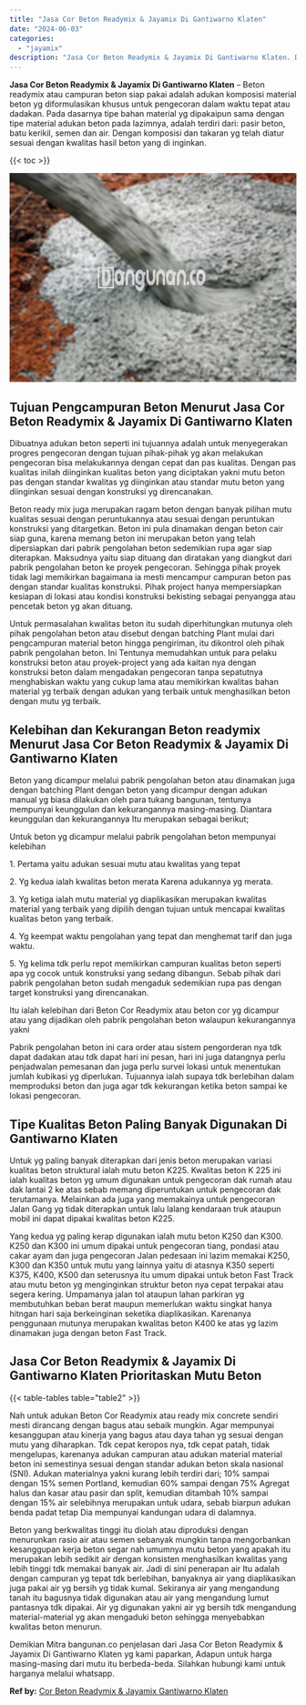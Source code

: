 ```yaml
---
title: "Jasa Cor Beton Readymix & Jayamix Di Gantiwarno Klaten"
date: "2024-06-03"
categories: 
  - "jayamix"
description: "Jasa Cor Beton Readymix & Jayamix Di Gantiwarno Klaten. Demikian Mitra bangunan.co penjelasan dari Jasa Cor Beton Readymix & Jayamix Di Gantiwarno Klaten yg..."
---
```


**Jasa Cor Beton Readymix & Jayamix Di Gantiwarno Klaten** – Beton readymix atau campuran beton siap pakai adalah adukan komposisi material beton yg diformulasikan khusus untuk pengecoran dalam waktu tepat atau dadakan. Pada dasarnya tipe bahan material yg dipakaipun sama dengan tipe material adukan beton pada lazimnya, adalah terdiri dari: pasir beton, batu kerikil, semen dan air. Dengan komposisi dan takaran yg telah diatur sesuai dengan kwalitas hasil beton yang di inginkan.

{{< toc >}}

![Jasa Cor Beton Readymix & Jayamix Di Gantiwarno Klaten](/images/jasa-cor-readymix-34.png)

## Tujuan Pengcampuran Beton Menurut Jasa Cor Beton Readymix & Jayamix Di Gantiwarno Klaten

Dibuatnya adukan beton seperti ini tujuannya adalah untuk menyegerakan progres pengecoran dengan tujuan pihak-pihak yg akan melakukan pengecoran bisa melakukannya dengan cepat dan pas kualitas. Dengan pas kualitas inilah diinginkan kualitas beton yang diciptakan yakni mutu beton pas dengan standar kwalitas yg diinginkan atau standar mutu beton yang diinginkan sesuai dengan konstruksi yg direncanakan.

Beton ready mix juga merupakan ragam beton dengan banyak pilihan mutu kualitas sesuai dengan peruntukannya atau sesuai dengan peruntukan konstruksi yang ditargetkan. Beton ini pula dinamakan dengan beton cair siap guna, karena memang beton ini merupakan beton yang telah dipersiapkan dari pabrik pengolahan beton sedemikian rupa agar siap diterapkan. Maksudnya yaitu siap dituang dan diratakan yang diangkut dari pabrik pengolahan beton ke proyek pengecoran. Sehingga pihak proyek tidak lagi memikirkan bagaimana ia mesti mencampur campuran beton pas dengan standar kualitas konstruksi. Pihak project hanya mempersiapkan kesiapan di lokasi atau kondisi konstruksi bekisting sebagai penyangga atau pencetak beton yg akan dituang.

Untuk permasalahan kwalitas beton itu sudah diperhitungkan mutunya oleh pihak pengolahan beton atau disebut dengan batching Plant mulai dari pengcampuran material beton hingga pengiriman, itu dikontrol oleh pihak pabrik pengolahan beton. Ini Tentunya memudahkan untuk para pelaku konstruksi beton atau proyek-project yang ada kaitan nya dengan konstruksi beton dalam mengadakan pengecoran tanpa sepatutnya menghabiskan waktu yang cukup lama atau memikirkan kwalitas bahan material yg terbaik dengan adukan yang terbaik untuk menghasilkan beton dengan mutu yg terbaik.

## Kelebihan dan Kekurangan Beton readymix Menurut Jasa Cor Beton Readymix & Jayamix Di Gantiwarno Klaten

Beton yang dicampur melalui pabrik pengolahan beton atau dinamakan juga dengan batching Plant dengan beton yang dicampur dengan adukan manual yg biasa dilakukan oleh para tukang bangunan, tentunya mempunyai keunggulan dan kekurangannya masing-masing. Diantara keunggulan dan kekurangannya Itu merupakan sebagai berikut;

Untuk beton yg dicampur melalui pabrik pengolahan beton mempunyai kelebihan

1\. Pertama yaitu adukan sesuai mutu atau kwalitas yang tepat

2\. Yg kedua ialah kwalitas beton merata Karena adukannya yg merata.

3\. Yg ketiga ialah mutu material yg diaplikasikan merupakan kwalitas material yang terbaik yang dipilih dengan tujuan untuk mencapai kwalitas kualitas beton yang terbaik.

4\. Yg keempat waktu pengolahan yang tepat dan menghemat tarif dan juga waktu.

5\. Yg kelima tdk perlu repot memikirkan campuran kualitas beton seperti apa yg cocok untuk konstruksi yang sedang dibangun. Sebab pihak dari pabrik pengolahan beton sudah mengaduk sedemikian rupa pas dengan target konstruksi yang direncanakan.

Itu ialah kelebihan dari Beton Cor Readymix atau beton cor yg dicampur atau yang dijadikan oleh pabrik pengolahan beton walaupun kekurangannya yakni

Pabrik pengolahan beton ini cara order atau sistem pengorderan nya tdk dapat dadakan atau tdk dapat hari ini pesan, hari ini juga datangnya perlu penjadwalan pemesanan dan juga perlu survei lokasi untuk menentukan jumlah kubikasi yg diperlukan. Tujuannya ialah supaya tdk berlebihan dalam memproduksi beton dan juga agar tdk kekurangan ketika beton sampai ke lokasi pengecoran.

## Tipe Kualitas Beton Paling Banyak Digunakan Di Gantiwarno Klaten

Untuk yg paling banyak diterapkan dari jenis beton merupakan variasi kualitas beton struktural ialah mutu beton K225. Kwalitas beton K 225 ini ialah kualitas beton yg umum digunakan untuk pengecoran dak rumah atau dak lantai 2 ke atas sebab memang diperuntukan untuk pengecoran dak terutamanya. Melainkan ada juga yang memakainya untuk pengecoran Jalan Gang yg tidak diterapkan untuk lalu lalang kendaraan truk ataupun mobil ini dapat dipakai kwalitas beton K225.

Yang kedua yg paling kerap digunakan ialah mutu beton K250 dan K300. K250 dan K300 ini umum dipakai untuk pengecoran tiang, pondasi atau cakar ayam dan juga pengecoran Jalan pedesaan ini lazim memakai K250, K300 dan K350 untuk mutu yang lainnya yaitu di atasnya K350 seperti K375, K400, K500 dan seterusnya itu umum dipakai untuk beton Fast Track atau mutu beton yg menginginkan struktur beton nya cepat terpakai atau segera kering. Umpamanya jalan tol ataupun lahan parkiran yg membutuhkan beban berat maupun memerlukan waktu singkat hanya hitngan hari saja berkeinginan seketika diaplikasikan. Karenanya penggunaan mutunya merupakan kwalitas beton K400 ke atas yg lazim dinamakan juga dengan beton Fast Track.

## Jasa Cor Beton Readymix & Jayamix Di Gantiwarno Klaten Prioritaskan Mutu Beton

{{< table-tables table="table2" >}}

Nah untuk adukan Beton Cor Readymix atau ready mix concrete sendiri mesti dirancang dengan bagus atau sebaik mungkin. Agar mempunyai kesanggupan atau kinerja yang bagus atau daya tahan yg sesuai dengan mutu yang diharapkan. Tdk cepat keropos nya, tdk cepat patah, tidak mengelupas, karenanya adukan campuran atau adukan material material beton ini semestinya sesuai dengan standar adukan beton skala nasional (SNI). Adukan materialnya yakni kurang lebih terdiri dari; 10% sampai dengan 15% semen Portland, kemudian 60% sampai dengan 75% Agregat halus dan kasar atau pasir dan split, kemudian ditambah 10% sampai dengan 15% air selebihnya merupakan untuk udara, sebab biarpun adukan benda padat tetap Dia mempunyai kandungan udara di dalamnya.

Beton yang berkwalitas tinggi itu diolah atau diproduksi dengan menurunkan rasio air atau semen sebanyak mungkin tanpa mengorbankan kesanggupan kerja beton segar nah umumnya mutu beton yang apakah itu merupakan lebih sedikit air dengan konsisten menghasilkan kwalitas yang lebih tinggi tdk memakai banyak air. Jadi di sini penerapan air Itu adalah dengan campuran yg tepat tdk berlebihan, banyaknya air yang diaplikasikan juga pakai air yg bersih yg tidak kumal. Sekiranya air yang mengandung tanah itu bagusnya tidak digunakan atau air yang mengandung lumut pantasnya tdk dipakai. Air yg digunakan yakni air yg bersih tdk mengandung material-material yg akan mengaduki beton sehingga menyebabkan kwalitas beton menurun.

Demikian Mitra bangunan.co penjelasan dari Jasa Cor Beton Readymix & Jayamix Di Gantiwarno Klaten yg kami paparkan, Adapun untuk harga masing-masing dari mutu itu berbeda-beda. Silahkan hubungi kami untuk harganya melalui whatsapp.

**Ref by:** [Cor Beton Readymix & Jayamix Gantiwarno Klaten](https://id.wikipedia.org/wiki/Cor)

